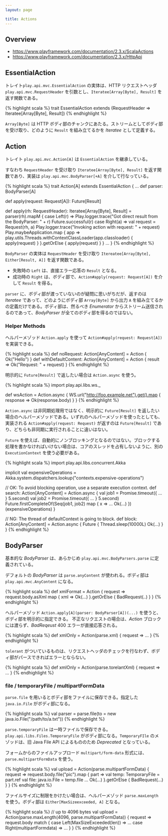```yaml
---
layout: page

title: Actions
---
```


## Overview

* https://www.playframework.com/documentation/2.3.x/ScalaActions
* https://www.playframework.com/documentation/2.3.x/HttpApi

## EssentialAction

トレイト`play.api.mvc.EssentialAction` の実体は、HTTP リクエストヘッダ `play.api.mvc.RequestHeader` を引数とし、`Iteratee[Array[Byte], Result]` を返す関数である。

{% highlight scala %}
trait EssentialAction extends (RequestHeader => Iteratee[Array[Byte], Result])
{% endhighlight %}

`Array[Byte]` は HTTP ボディ部のチャンクにあたる。ストリームとしてボディ部を受け取り、どのように `Result` を組み立てるかを _Iteratee_ として定義する。

## Action

トレイト `play.api.mvc.Action[A]` は `EssentialAction` を継承している。

すなわち `RequestHeader` を受け取り `Iteratee[Array[Byte], Result]` を返す関数であり、実装は `play.api.mvc.BodyParser[+A]` を介して行なっている。

{% highlight scala %}
trait Action[A] extends EssentialAction {
  ...
  def parser: BodyParser[A]

  def apply(request: Request[A]): Future[Result]

  def apply(rh: RequestHeader): Iteratee[Array[Byte], Result] = parser(rh).mapM {
    case Left(r) =>
      Play.logger.trace("Got direct result from the BodyParser: " + r)
      Future.successful(r)
    case Right(a) =>
      val request = Request(rh, a)
      Play.logger.trace("Invoking action with request: " + request)
      Play.maybeApplication.map { app =>
        play.utils.Threads.withContextClassLoader(app.classloader) {
          apply(request)
        }
      }.getOrElse {
        apply(request)
      }
  }
  ...
}
{% endhighlight %}

`BodyParser` の実体は `RequestHeader` を受け取り `Itereatee[Array[Byte], Either[Result, A]]` を返す関数である。

* 失敗時の `Left` は、直接エラー応答の `Result` となる。
* 成功時の `Right` は、ボディ部で、`Action#apply(request: Request[A])` を介して `Result` を得る。

`parser` に、ボディ部が渡っていないのが疑問に思いがちだが、返すのは _Iteratee_ であって、どのようにボディ部 `Array[Byte]` から出力 `A` を組み立てるかの定義だけである。ボディ部は、然るべき _Enumerator_ からストリーム送信されるのであって、_BodyParser_  が全てのボディ部を得るのではない。

### Helper Methods

ヘルパーメゾッド `Action.apply` を使って `Action#apply(request: Request[A])` を実装できる。

{% highlight scala %}
def noRequest: Action[AnyContent] = Action {
  Ok("Hello")
}
def withDefaultContent: Action[AnyContent] = Action { result =>
  Ok("Request: " + request)
}
{% endhighlight %}

明示的に `Future[Result]` で返したい場合は `Action.async` を使う。

{% highlight scala %}
import play.api.libs.ws._

def wsAction = Action.async {
  WS.url("http://foo.example.net").get().map { response =>
    Ok(response.body)
  }
}
{% endhighlight %}

`Action.async` は非同期処理用ではなく、明示的に `Future[Result]` を返したい場合のヘルパーメゾッドである。いずれのヘルパーメゾッドを使ったとしても、実装される `Action#apply(request: Request)` が返すのは `Future[Result]` であり、どちらも非同期に実行されることに違いはない。

`Future` を使えば、自動的にノンブロッキングとなるのではない。ブロックする処理を書かなければいけない場合は、コアのスレッドを占有しないように、別の `ExecutionContext` を使う必要がある。

{% highlight scala %}
import play.api.libs.concurrent.Akka

implicit val expensiveOperations =
  Akka.system.dispatchers.lookup("contexts.expensive-operations")

// OK: To avoid blocking operation, use a separate execution context.
def search: Action[AnyContent] = Action.async {
  val job1 = Promise.timeout({ ... } 5.second)
  val job2 = Promise.timeout({ ... } 5.second)
  Future.firstCompleteOf(Seq(job1, job2) map { x =>
    ...
    Ok(...)
  }) (expensiveOperations)
}

// NG: The thread of defaultContext is going to block.
def block: Action[AnyContent] = Action.async {
  Future {
    Thread.sleep(10000L)
    Ok(...)
  }
}
{% endhighlight %}

## BodyParser

基本的な _BodyParser_ は、あらかじめ `play.api.mvc.BodyParsers.parse` に定義されている。

デフォルトの _BodyParser_ は `parse.anyContent` が使われる。ボディ部は `play.api.mvc.AnyContent` になる。

{% highlight scala %}
def xmlFormat = Action { request =>
  request.body.asXml map { xml =>
    Ok(...)
  }.getOrElse {
    BadRequest(..)
  }
}
{% endhighlight %}

ヘルパーメゾッド `Action.apply[A](parser: BodyParser[A])(...)` を使うと、ボディ部を明示的に指定できる。 不正なリクエストの場合は、_Action_ ブロックには渡らず、_BadReqeust_ 400 エラーが直接応答される。

{% highlight scala %}
def xmlOnly = Action(parse.xml) { request => ... }
{% endhighlight %}

`tolerant` がついているものは、リクエストヘッダのチェックを行なわず、ボディ部がパースできればエラーとならない。

{% highlight scala %}
def xmlOnly = Action(parse.torelantXml) { request => ... }
{% endhighlight %}

### file / temporaryFile / multipartFormData

`parse.file` を用いるとボディ部をファイルに保存できる。指定した `java.io.File` がボディ部になる。

{% highlight scala %}
val parser = parse.file(to = new java.io.File("/path/to/a.txt"))
{% endhighlight %}

`parse.temporaryFile` は一時ファイルで保存できる。`play.api.libs.Files.TemporaryFile` がボディ部になる。`TemporaryFIle` のメゾッドは、旧 Java File API によるもののため _Deprecated_ となっている。

フォームからのファイルアップロード `multipart/form-data` 形式には、`parse.multipartFormData` を使う。

{% highlight scala %}
val upload = Action(parse.multipartFormData) { request =>
  request.body.file("pic").map { part =>
    val temp: TemporaryFile = part.ref
    val file: java.io.File = temp.file
    ...
    Ok(...)
  }.getOrElse {
    BadRequest(...)
  }
}
{% endhighlight %}

ファイルサイズに制限をかけたい場合は、ヘルパーメゾッド `parse.maxLength` を使う。ボディ部は `Either[MaxSizeexceeded, A]` となる。

{% highlight scala %}
// up to 4096 bytes
val upload = Action(parse.maxLength(4096, parse.multipartFormData)) { request =>
  request.body match {
    case Left(MaxSizeExceeded(len)) => ...
    case Right(multipartFormdata) => ...
  }
}
{% endhighlight %}
